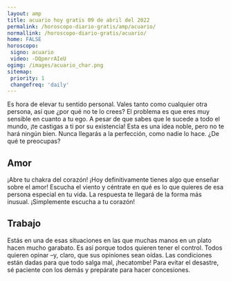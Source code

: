 ```yaml
---
layout: amp
title: acuario hoy gratis 09 de abril del 2022 
permalink: /horoscopo-diario-gratis/amp/acuario/
normallink: /horoscopo-diario-gratis/acuario/
home: FALSE
horoscopo:
 signo: acuario
 video: -DQpmrrAIeU
ogimg: /images/acuario_char.png
sitemap:
 priority: 1
 changefreq: 'daily'
---
```



Es hora de elevar tu sentido personal. Vales tanto como cualquier otra persona, así que ¿por qué no te lo crees? El problema es que eres muy sensible en cuanto a tu ego. A pesar de que sabes que le sucede a todo el mundo, ¡te castigas a ti por su existencia! Esta es una idea noble, pero no te hará ningún bien. Nunca llegarás a la perfección, como nadie lo hace. ¿De qué te preocupas?

## Amor

¡Abre tu chakra del corazón! ¡Hoy definitivamente tienes algo que enseñar sobre el amor! Escucha el viento y céntrate en qué es lo que quieres de esa persona especial en tu vida. La respuesta te llegará de la forma más inusual. ¡Simplemente escucha a tu corazón!

## Trabajo

Estás en una de esas situaciones en las que muchas manos en un plato hacen mucho garabato. Es así porque todos quieren tener el control. Todos quieren opinar –y, claro, que sus opiniones sean oídas. Las condiciones están dadas para que todo salga mal, ¡hecatombe! Para evitar el desastre, sé paciente con los demás y prepárate para hacer concesiones.